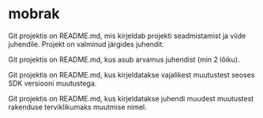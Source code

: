 # mobrak
Git projektis on README.md, mis kirjeldab projekti seadmistamist ja viide juhendile. Projekt on valminud järgides juhendit:


Git projektis on README.md, kus asub arvamus juhendist (min 2 lõiku). 


Git projektis on README.md, kus kirjeldatakse vajalikest muutustest seoses SDK versiooni muutustega. 


Git projektis on README.md, kus kirjeldatakse juhendi muudest muutustest rakenduse terviklikumaks muutmise nimel. 